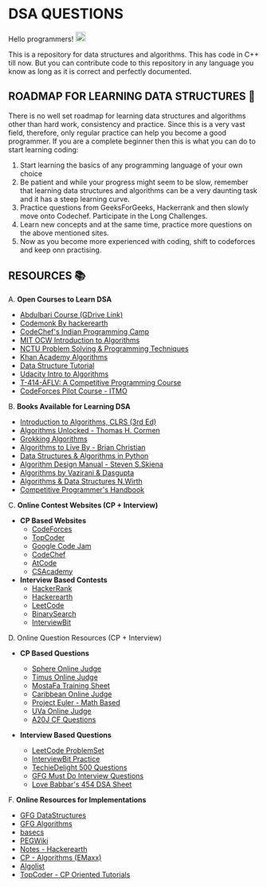 # DSA QUESTIONS

Hello programmers! <img src="https://user-images.githubusercontent.com/1303154/88677602-1635ba80-d120-11ea-84d8-d263ba5fc3c0.gif" width="20px" alt="hi">

This is a repository for data structures and algorithms. This has code in C++ till now. But you can contribute code to this repository in any language you know as long as it is correct and perfectly documented.

## ROADMAP FOR LEARNING DATA STRUCTURES 🤔

There is no well set roadmap for learning data structures and algorithms other than hard work, consistency and practice. Since this is a very vast field, therefore, only regular practice can help you become a good programmer.
If you are a complete beginner then this is what you can do to start learning coding:

1. Start learning the basics of any programming language of your own choice
2. Be patient and while your progress might seem to be slow, remember that learning data structures and algorithms can be a very daunting task and it has a steep learning curve.
3. Practice questions from GeeksForGeeks, Hackerrank and then slowly move onto Codechef. Participate in the Long Challenges.
4. Learn new concepts and at the same time, practice more questions on the above mentioned sites.
5. Now as you become more experienced with coding, shift to codeforces and keep onn practising.

## RESOURCES 📚

A. **Open Courses to Learn DSA**

- [Abdulbari Course (GDrive Link)](https://drive.google.com/drive/u/0/folders/1szZmcER2CjAFbcqCLitTn_4nyv0wxUjn?sort=13&direction=a)
- [Codemonk By hackerearth](https://www.hackerearth.com/practice/codemonk/)
- [CodeChef's Indian Programming Camp](https://www.youtube.com/playlist?list=PLi0ZM-RCX5nsTc2Z6woHr5qoF6n3b-thO)
- [MIT OCW Introduction to Algorithms](https://ocw.mit.edu/courses/electrical-engineering-and-computer-science/6-046j-introduction-to-algorithms-sma-5503-fall-2005/)
- [NCTU Problem Solving & Programming Techniques](https://sites.google.com/site/mzshieh/courses/problem-solving-and-programming-techniques-spring-2014)
- [Khan Academy Algorithms](https://www.khanacademy.org/computing/computer-science/algorithms)
- [Data Structure Tutorial](https://www.scaler.com/topics/data-structures/)
- [Udacity Intro to Algorithms](https://www.udacity.com/course/intro-to-algorithms--cs215)
- [T-414-ÁFLV: A Competitive Programming Course](https://algo.is/competitive-programming-course/)
- [CodeForces Pilot Course - ITMO](https://codeforces.com/edu/courses)

B. **Books Available for Learning DSA**

- [Introduction to Algorithms, CLRS (3rd Ed)](https://github.com/RbkGh/Free-Algorithm-Books/raw/master/book/Introduction%20to%20Algorithms%20-%20Third%20Edition.pdf)
- [Algorithms Unlocked - Thomas H. Cormen](https://github.com/RbkGh/Free-Algorithm-Books/raw/master/book/Algorithms%20Unlocked%20-%20Thomas%20H.%20Cormen.epub)
- [Grokking Algorithms](https://github.com/RbkGh/Free-Algorithm-Books/raw/master/book/Grokking%20Algorithms%20-%20An%20illustrated%20guide%20for%20programmers%20and%20other%20curious%20people.pdf)
- [Algorithms to Live By - Brian Christian](https://github.com/RbkGh/Free-Algorithm-Books/raw/master/book/Algorithms%20to%20Live%20By%20-%20Brian%20Christian.epub)
- [Data Structures & Algorithms in Python](https://github.com/RbkGh/Free-Algorithm-Books/raw/master/book/Data%20Structures%20%26%20Algorithms%20in%20Python.pdf)
- [Algorithm Design Manual - Steven S.Skiena](https://mimoza.marmara.edu.tr/~msakalli/cse706_12/SkienaTheAlgorithmDesignManual.pdf)
- [Algorithms by Vazirani & Dasgupta](https://github.com/aforarup/interview/raw/master/Data%20Structures%20and%20Algorithm/Algorithm%20Books/Algorithms%20by%20Vazirani%20and%20Dasgupta.pdf)
- [Algorithms & Data Structures N.Wirth](https://github.com/aforarup/interview/raw/master/Data%20Structures%20and%20Algorithm/Algorithm%20Books/Algorithms%20and%20Data%20Structures%20-%20Thin%20Book-%20Niklaus%20Wirth.pdf)
- [Competitive Programmer's Handbook](https://cses.fi/book/index.php)

C. **Online Contest Websites (CP + Interview)**
- **CP Based Websites**
    - [CodeForces](https://codeforces.com/)
    - [TopCoder](https://www.topcoder.com/)
    - [Google Code Jam](https://code.google.com/codejam/)
    - [CodeChef](https://www.codechef.com/)
    - [AtCode](https://atcoder.jp/)
    - [CSAcademy](https://csacademy.com/contests/)
- **Interview Based Contests**
    - [HackerRank](https://www.hackerrank.com/)
    - [Hackerearth](https://www.hackerearth.com/)
    - [LeetCode](https://leetcode.com/contest/)
    - [BinarySearch](https://binarysearch.com/)
    - [InterviewBit](https://www.interviewbit.com/contests/)

D. Online Question Resources (CP + Interview)

- **CP Based Questions**
    - [Sphere Online Judge](https://www.spoj.com/problems/classical/)
    - [Timus Online Judge](http://acm.timus.ru/)
    - [MostaFa Training Sheet](https://docs.google.com/spreadsheets/d/1iJZWP2nS_OB3kCTjq8L6TrJJ4o-5lhxDOyTaocSYc-k/edit#gid=84654839)
    - [Caribbean Online Judge](http://coj.uci.cu/index.xhtml)
    - [Project Euler - Math Based](https://projecteuler.net/)
    - [UVa Online Judge](https://uva.onlinejudge.org/)
    - [A20J CF Questions](https://a2oj.com/Categories.jsp)

- **Interview Based Questions**
    - [LeetCode ProblemSet](https://leetcode.com/problemset/all/)
    - [InterviewBit Practice](https://www.interviewbit.com/courses/programming/)
    - [TechieDelight 500 Questions](https://www.techiedelight.com/data-structures-and-algorithms-problems/)
    - [GFG Must Do Interview Questions](https://www.geeksforgeeks.org/must-do-coding-questions-for-companies-like-amazon-microsoft-adobe/)
    - [Love Babbar's 454 DSA Sheet](https://drive.google.com/file/d/1FMdN_OCfOI0iAeDlqswCiC2DZzD4nPsb/view)

F. **Online Resources for Implementations**

- [GFG DataStructures](https://www.geeksforgeeks.org/data-structures/)
- [GFG Algorithms](https://www.geeksforgeeks.org/fundamentals-of-algorithms/)
- [basecs](https://medium.com/basecs)
- [PEGWiki](http://wcipeg.com/wiki/Special:AllPages)
- [Notes - Hackerearth](https://www.hackerearth.com/practice/notes/trending/)
- [CP - Algorithms (EMaxx)](https://cp-algorithms.com/)
- [Algolist](http://algolist.manual.ru/)
- [TopCoder - CP Oriented Tutorials](https://www.topcoder.com/thrive/tracks?track=Competitive%20Programming)


